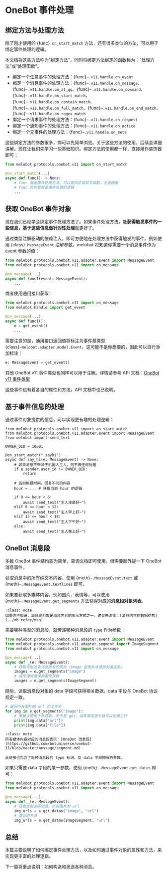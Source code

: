# OneBot 事件处理

## 绑定方法与处理方法

除了刚才使用的 {func}`.on_start_match` 方法，还有很多类似的方法，可以用于绑定事件处理的逻辑。

本文档将这些方法称为“绑定方法”，同时将绑定方法绑定的函数称为：“处理方法”或“处理函数”。

- 绑定一个任意事件的处理方法：{func}`~.v11.handle.on_event`
- 绑定一个消息事件的处理方法：{func}`~.v11.handle.on_message`、{func}`~.v11.handle.on_at_qq`、{func}`~.v11.handle.on_command`、{func}`~.v11.handle.on_start_match`、{func}`~.v11.handle.on_contain_match`、{func}`~.v11.handle.on_full_match`、{func}`~.v11.handle.on_end_match`、{func}`~.v11.handle.on_regex_match`
- 绑定一个请求事件的处理方法：{func}`~.v11.handle.on_request`
- 绑定一个通知事件的处理方法：{func}`~.v11.handle.on_notice`
- 绑定一个元事件的处理方法：{func}`~.v11.handle.on_meta`

这些绑定方法的参数很多，你可以先简单浏览。关于这些方法的使用，后续会详细讲解。现在让我们先学习一些基础知识。绑定方法的使用都一样，直接用作装饰器即可：

```python
from melobot.protocols.onebot.v11 import on_start_match

@on_start_match(...)
async def func() -> None:
    # func 就是事件处理方法，可以是同步或异步函数，无返回值
    # func 的内容就是事件处理的逻辑
    ...
```

## 获取 OneBot 事件对象

现在我们已经学会绑定事件处理方法了。如果事件处理方法，能**获得触发事件的一些信息，基于这些信息做针对性处理**就更好了。

通过类型注解驱动的依赖注入，即可方便地在处理方法中获得触发的事件。例如使用 {class}`.MessageEvent` 注解参数，melobot 将知道你需要一个消息事件作为 event 参数的值：

```python
from melobot.protocols.onebot.v11.adapter.event import MessageEvent
from melobot.protocols.onebot.v11 import on_message

@on_message(...)
async def func1(event: MessageEvent):
    ...
```

或者使用通用接口获取：

```python
from melobot.protocols.onebot.v11 import on_message
from melobot.handle import get_event

@on_message(...)
async def func1():
    e = get_event()
    ...
```

需要注意的是，通用接口返回值将标注为事件基类型 {class}`~melobot.adapter.model.Event`，这可能不是你想要的，因此可以自行添加标注：

```python
e: MessageEvent = get_event()
```

其他 OneBot v11 事件类型也同样可以用于注解。详情请参考 API 文档：[OneBot v11 事件类型](onebot_v11_event)

这些事件也有着各自的属性和方法，API 文档中也已说明。

## 基于事件信息的处理

通过事件对象提供的信息，可以实现更有趣的处理逻辑：

```{code} python
from melobot.protocols.onebot.v11 import on_start_match
from melobot.protocols.onebot.v11.adapter.event import MessageEvent
from melobot import send_text

OWNER_QID = 10001

@on_start_match(".sayhi")
async def say_hi(e: MessageEvent) -> None:
    # 如果消息不来源于机器人主人，则不做任何处理
    if e.sender.user_id != OWNER_QID:
        return

    # 否则根据时间，回复不同的内容
    hour = ... # 获取当前 hour 的逻辑

    if 0 <= hour < 6:
        await send_text("主人凌晨好~")
    elif 6 <= hour < 12:
        await send_text("主人早上好~")
    elif 12 <= hour < 18:
        await send_text("主人下午好~")
    else:
        await send_text("主人晚上好~")
```

## OneBot 消息段

多数 OneBot 事件结构较为简单，查询文档即可使用。但需要额外提一下 OneBot 消息事件。

获取消息中的所有纯文本内容，使用 {meth}`~.MessageEvent.text` 或 {meth}`~.MessageEvent.textlines` 即可。

如果要获取多媒体内容，例如图片、表情等，可以使用 {meth}`~.MessageEvent.get_segments` 方法获得对应的**消息段对象列表**。

```{admonition} 相关知识
:class: note
如果你不知道，消息段对象是消息内容的表示方式之一，建议先浏览：[消息内容的数据结构](../ob_refer/msg)
```

需要哪种类型的消息段，就传递哪种消息段的 `type` 作为参数：

```python
from melobot.protocols.onebot.v11.adapter.event import MessageEvent
from melobot.protocols.onebot.v11.adapter.segment import ImageSegment
from melobot.protocols.onebot.v11 import on_message

@on_message(...)
async def _(e: MessageEvent):
    # 获取当前这条消息所有的图片（image 是图片消息段的类型名）
    images = e.get_segments("image")
    # 或传递消息段类型来获取
    images = e.get_segments(ImageSegment)
```

随后，读取消息段对象的 data 字段可获得相关数据。data 字段与 OneBot 协议规定一致。

```python
# 遍历所有图片的 url 和文件名
for img in e.get_segments("image"):
    # 更建议使用下标获取，而不是 get，这样类型提示就可以完美工作
    print(img.data["url"])
    print(img.data["file"])
```

```{admonition} 相关知识
:class: note
所有媒体内容对应的消息段表示：[OneBot 消息段](https://github.com/botuniverse/onebot-11/blob/master/message/segment.md)

此链接也包含了每种消息段的 type 标识，及 data 字段拥有的参数。
```

如果只需要 data 字段的某一参数，使用 {meth}`~.MessageEvent.get_datas` 即可：

```python
from melobot.protocols.onebot.v11.adapter.event import MessageEvent
from melobot.protocols.onebot.v11 import on_message

@on_message(...)
async def _(e: MessageEvent):
    # 获取当前这条消息，所有图片的 url
    img_urls = e.get_datas("image", "url")
    # 类似的方法
    img_urls = e.get_datas(ImageSegment, "url")
```

## 总结

本篇主要说明了如何绑定事件处理方法，以及如何通过事件对象的属性和方法，来实现更丰富的处理逻辑。

下一篇将重点说明：如何构造和发送各种消息。
